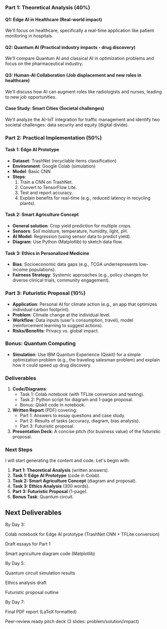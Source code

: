 ### Part 1: Theoretical Analysis (40%)
#### Q1: Edge AI in Healthcare (Real-world impact)
We'll focus on healthcare, specifically a real-time application like patient monitoring in hospitals.
#### Q2: Quantum AI (Practical industry impacts - drug discovery)
We'll compare Quantum AI and classical AI in optimization problems and focus on the pharmaceutical industry.
#### Q3: Human-AI Collaboration (Job displacement and new roles in healthcare)
We'll discuss how AI can augment roles like radiologists and nurses, leading to new job opportunities.
#### Case Study: Smart Cities (Societal challenges)
We'll analyze the AI-IoT integration for traffic management and identify two societal challenges: data security and equity (digital divide).
### Part 2: Practical Implementation (50%)
#### Task 1: Edge AI Prototype
- **Dataset**: TrashNet (recyclable items classification)
- **Environment**: Google Colab (simulation)
- **Model**: Basic CNN
- **Steps**:
  1. Train a CNN on TrashNet.
  2. Convert to TensorFlow Lite.
  3. Test and report accuracy.
  4. Explain benefits for real-time (e.g., reduced latency in recycling plants).
#### Task 2: Smart Agriculture Concept
- **General solution**: Crop yield prediction for multiple crops.
- **Sensors**: Soil moisture, temperature, humidity, light, pH.
- **AI Model**: Regression (using sensor data to predict yield).
- **Diagram**: Use Python (Matplotlib) to sketch data flow.
#### Task 3: Ethics in Personalized Medicine
- **Bias**: Socioeconomic data gaps (e.g., TCGA underrepresents low-income populations).
- **Fairness Strategy**: Systemic approaches (e.g., policy changes for diverse clinical trials, community engagement).
### Part 3: Futuristic Proposal (10%)
- **Application**: Personal AI for climate action (e.g., an app that optimizes individual carbon footprint).
- **Problem**: Climate change at the individual level.
- **Workflow**: Data inputs (user's consumption, travel), model (reinforcement learning to suggest actions).
- **Risks/Benefits**: Privacy vs. global impact.
### Bonus: Quantum Computing
- **Simulation**: Use IBM Quantum Experience (Qiskit) for a simple optimization problem (e.g., the traveling salesman problem) and explain how it could speed up drug discovery.
### Deliverables
1. **Code/Diagrams**:
   - Task 1: Colab notebook (with TFLite conversion and testing).
   - Task 2: Python script for diagram and 1-page proposal.
   - Bonus: Qiskit code in notebook.
2. **Written Report** (PDF) covering:
   - Part 1: Answers to essay questions and case study.
   - Part 2: Results of tasks (accuracy, diagram, bias analysis).
   - Part 3: Futuristic proposal.
3. **Presentation Deck**: A concise pitch (for business value) of the futuristic proposal.
### Next Steps
I will start generating the content and code. Let's begin with:
1. **Part 1: Theoretical Analysis** (written answers).
2. **Task 1: Edge AI Prototype** (code in Colab).
3. **Task 2: Smart Agriculture Concept** (diagram and proposal).
4. **Task 3: Ethics Analysis** (300 words).
5. **Part 3: Futuristic Proposal** (1-page).
6. **Bonus Task**: Quantum circuit.
## Next Deliverables
By Day 3:

Colab notebook for Edge AI prototype (TrashNet CNN + TFLite conversion)

Draft essays for Part 1

Smart agriculture diagram code (Matplotlib)

By Day 5:

Quantum circuit simulation results

Ethics analysis draft

Futuristic proposal outline

By Day 7:

Final PDF report (LaTeX formatted)

Peer-review ready pitch deck (3 slides: problem/solution/impact)

